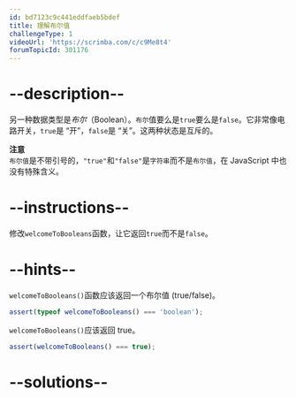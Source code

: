 ```yaml
---
id: bd7123c9c441eddfaeb5bdef
title: 理解布尔值
challengeType: 1
videoUrl: 'https://scrimba.com/c/c9Me8t4'
forumTopicId: 301176
---
```


# --description--

另一种数据类型是<dfn>布尔</dfn>（Boolean）。`布尔`值要么是`true`要么是`false`。它非常像电路开关，`true`是 “开”，`false`是 “关”。这两种状态是互斥的。

**注意**  
`布尔值`是不带引号的，`"true"`和`"false"`是`字符串`而不是`布尔值`，在 JavaScript 中也没有特殊含义。

# --instructions--

修改`welcomeToBooleans`函数，让它返回`true`而不是`false`。

# --hints--

`welcomeToBooleans()`函数应该返回一个布尔值 (true/false)。

```js
assert(typeof welcomeToBooleans() === 'boolean');
```

`welcomeToBooleans()`应该返回 true。

```js
assert(welcomeToBooleans() === true);
```

# --solutions--

